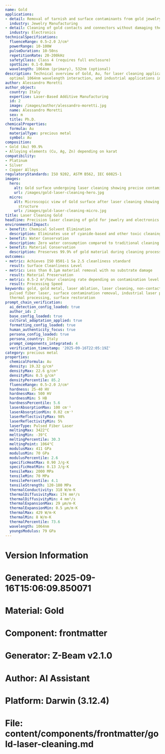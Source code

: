 ```yaml
---
name: Gold
applications:
- detail: Removal of tarnish and surface contaminants from gold jewelry and artifacts
  industry: Jewelry Manufacturing
- detail: Cleaning of gold contacts and connectors without damaging the substrate
  industry: Electronics
technicalSpecifications:
  fluenceRange: 0.5–2.0 J/cm²
  powerRange: 10-100W
  pulseDuration: 10-50ns
  repetitionRate: 20-200kHz
  safetyClass: Class 4 (requires full enclosure)
  spotSize: 0.1-0.8mm
  wavelength: 1064nm (primary), 532nm (optional)
description: Technical overview of Gold, Au, for laser cleaning applications, including
  optimal 1064nm wavelength interaction, and industrial applications in surface preparation.
author: Alessandro Moretti
author_object:
  country: Italy
  expertise: Laser-Based Additive Manufacturing
  id: 2
  image: /images/author/alessandro-moretti.jpg
  name: Alessandro Moretti
  sex: m
  title: Ph.D.
chemicalProperties:
  formula: Au
  materialType: precious metal
  symbol: Au
composition:
- Gold (Au) 99.9%
- Alloying elements (Cu, Ag, Zn) depending on karat
compatibility:
- Platinum
- Silver
- Copper Alloys
regulatoryStandards: ISO 9202, ASTM B562, IEC 60825-1
images:
  hero:
    alt: Gold surface undergoing laser cleaning showing precise contamination removal
    url: /images/gold-laser-cleaning-hero.jpg
  micro:
    alt: Microscopic view of Gold surface after laser cleaning showing detailed surface
      structure
    url: /images/gold-laser-cleaning-micro.jpg
title: Laser Cleaning Gold
headline: Precision laser cleaning of gold for jewelry and electronics applications
environmentalImpact:
- benefit: Chemical Solvent Elimination
  description: Eliminates use of cyanide-based and other toxic cleaning chemicals
- benefit: Water Conservation
  description: Zero water consumption compared to traditional cleaning methods
- benefit: Material Conservation
  description: Preserves 99.9% of gold material during cleaning process
outcomes:
- metric: Achieves ISO 8501-1 Sa 2.5 cleanliness standard
  result: Surface Cleanliness Level
- metric: Less than 0.1μm material removal with no substrate damage
  result: Material Preservation
- metric: 0.5-2 m²/hour cleaning rate depending on contamination level
  result: Processing Speed
keywords: gold, gold metal, laser ablation, laser cleaning, non-contact cleaning,
  pulsed fiber laser, surface contamination removal, industrial laser parameters,
  thermal processing, surface restoration
prompt_chain_verification:
  ai_detection_config_loaded: true
  author_id: 2
  base_config_loaded: true
  cultural_adaptation_applied: true
  formatting_config_loaded: true
  human_authenticity_focus: true
  persona_config_loaded: true
  persona_country: Italy
  prompt_components_integrated: 4
  verification_timestamp: '2025-09-16T22:05:19Z'
category: precious metal
properties:
  chemicalFormula: Au
  density: 19.32 g/cm³
  densityMax: 22.6 g/cm³
  densityMin: 0.5 g/cm³
  densityPercentile: 85.2
  fluenceRange: 0.5–2.0 J/cm²
  hardness: 25-40 HV
  hardnessMax: 500 HV
  hardnessMin: 5 HB
  hardnessPercentile: 5.6
  laserAbsorptionMax: 100 cm⁻¹
  laserAbsorptionMin: 0.02 cm⁻¹
  laserReflectivityMax: 98%
  laserReflectivityMin: 5%
  laserType: Pulsed Fiber Laser
  meltingMax: 3422°C
  meltingMin: -39°C
  meltingPercentile: 30.3
  meltingPoint: 1064°C
  modulusMax: 411 GPa
  modulusMin: 70 GPa
  modulusPercentile: 2.6
  specificHeatMax: 0.90 J/g·K
  specificHeatMin: 0.13 J/g·K
  tensileMax: 2000 MPa
  tensileMin: 70 MPa
  tensilePercentile: 4.1
  tensileStrength: 120-180 MPa
  thermalConductivity: 318 W/m·K
  thermalDiffusivityMax: 174 mm²/s
  thermalDiffusivityMin: 4 mm²/s
  thermalExpansionMax: 29 µm/m·K
  thermalExpansionMin: 0.5 µm/m·K
  thermalMax: 429 W/m·K
  thermalMin: 8 W/m·K
  thermalPercentile: 73.6
  wavelength: 1064nm
  youngsModulus: 79 GPa
---
```


# Version Information
# Generated: 2025-09-16T15:06:09.850071
# Material: Gold
# Component: frontmatter
# Generator: Z-Beam v2.1.0
# Author: AI Assistant
# Platform: Darwin (3.12.4)
# File: content/components/frontmatter/gold-laser-cleaning.md
